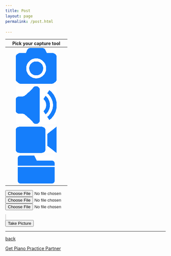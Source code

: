 ```yaml
---
title: Post
layout: page
permalink: /post.html

---
```



![pixel](https://raw.githubusercontent.com/Stuartbriner/portland/gh-pages/images/apixel.png) | Pick your capture tool| ![pixel](https://raw.githubusercontent.com/Stuartbriner/portland/gh-pages/images/apixel.png)
:-----------: | :-----------: | :-----------:  
 ![pixel](https://raw.githubusercontent.com/Stuartbriner/portland/gh-pages/images/apixel.png)|[![Menulogo](https://raw.githubusercontent.com/Stuartbriner/portland/gh-pages/images/photo.png)](post_photo.html)| ![pixel](https://raw.githubusercontent.com/Stuartbriner/portland/gh-pages/images/apixel.png)
 ![pixel](https://raw.githubusercontent.com/Stuartbriner/portland/gh-pages/images/apixel.png)|[![Menulogo](https://raw.githubusercontent.com/Stuartbriner/portland/gh-pages/images/audio.png)](post_audio.html)| ![pixel](https://raw.githubusercontent.com/Stuartbriner/portland/gh-pages/images/apixel.png)
  ![pixel](https://raw.githubusercontent.com/Stuartbriner/portland/gh-pages/images/apixel.png)|[![Menulogo](https://raw.githubusercontent.com/Stuartbriner/portland/gh-pages/images/video.png)](post_video.html)| ![pixel](https://raw.githubusercontent.com/Stuartbriner/portland/gh-pages/images/apixel.png)
   ![pixel](https://raw.githubusercontent.com/Stuartbriner/portland/gh-pages/images/apixel.png)|[![Menulogo](https://raw.githubusercontent.com/Stuartbriner/portland/gh-pages/images/library.png)](post_library.html)| ![pixel](https://raw.githubusercontent.com/Stuartbriner/portland/gh-pages/images/apixel.png)

<input type="file" accept="image/*" capture="camera">

<input type="file" accept="audio/*;capture=microphone">

<input type="file" accept="video/*;capture=camcorder">

<video autoplay id="vid" style="display:none;"></video>
<canvas id="canvas" width="400" height="400" style="border:1px solid #d3d3d3;"></canvas><br>
<button onclick="snapshot()">Take Picture</button>

<script type="text/javascript">
    var video = document.querySelector("#vid");
    var canvas = document.querySelector('#canvas');
    var ctx = canvas.getContext('2d');
    var localMediaStream = null;

    var onCameraFail = function (e) {
        console.log('Camera did not work.', e);
    };

    function snapshot() {
        if (localMediaStream) {
            ctx.drawImage(video, 0, 0);
        }
    }

    navigator.getUserMedia = navigator.getUserMedia || navigator.webkitGetUserMedia || navigator.mozGetUserMedia || navigator.msGetUserMedia;
    window.URL = window.URL || window.webkitURL;
    navigator.getUserMedia({video:true}, function (stream) {
        video.src = window.URL.createObjectURL(stream);
        localMediaStream = stream;
    }, onCameraFail);

</script>
***

[back](G1_A1_pathway2.html)


[Get Piano Practice Partner](https://itunes.apple.com/gb/app/abrsm-piano-practice-partner/id891238739?mt=8)
